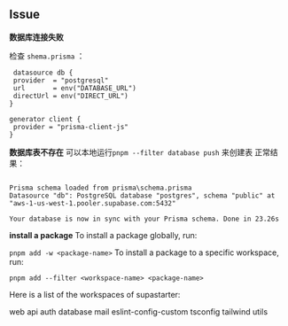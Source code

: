 
## Issue
 **数据库连接失败**

检查 `shema.prisma` ：
 ```
  datasource db {
  provider  = "postgresql"
  url       = env("DATABASE_URL") 
  directUrl = env("DIRECT_URL") 
}

generator client {
  provider = "prisma-client-js"
}
```
**数据库表不存在**
可以本地运行`pnpm --filter database push` 来创建表
正常结果：
```

Prisma schema loaded from prisma\schema.prisma
Datasource "db": PostgreSQL database "postgres", schema "public" at "aws-1-us-west-1.pooler.supabase.com:5432"

Your database is now in sync with your Prisma schema. Done in 23.26s
```
**install a package**
To install a package globally, run:


`pnpm add -w <package-name>`
To install a package to a specific workspace, run:


`pnpm add --filter <workspace-name> <package-name>`

Here is a list of the workspaces of supastarter:

web
api
auth
database
mail
eslint-config-custom
tsconfig
tailwind
utils